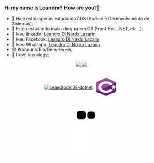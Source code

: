 ### Hi my name is Leandro!! How are you?👋

- 🔭 Hoje estou apenas estudando ADS (Análise e Desenvolvimento de Sistemas);
- 🌱 Estou estudando mais a linguagem C# (Front-End, .NET, etc...);
- 🔗 Meu linkedIn: [Leandro Di Nardo Lazarin](https://www.linkedin.com/in/leandro-di-nardo-lazarin-694a59236/)
- 🔗 Meu Facebook: [Leandro Di Nardo Lazarin](https://www.facebook.com/leandro.dinardolazarin/)
- 🔗 Meu Whatsapp: [Leandro Di Nardo Lazarin](https://api.whatsapp.com/send/?phone=5543999529636&text&app_absent=0)
- 😄 Pronouns: Ele/Dele/He/His;
- 💓 I love tecnology;


<div align="center">
  <a href="https://github.com/Leandrodnl09">
  <img height="145em" src="https://github-readme-stats.vercel.app/api?username=Leandrodnl09&show_icons=true&theme=dracula&include_all_commits=true&count_public=true"/>
  <img height="145em" src="https://github-readme-stats.vercel.app/api/top-langs/?username=Leandrodnl09&layout=compact&langs_count=7&theme=dracula"/>
</div>
  </br>
 <div align="center">
<div style="display: inline_block"><br>
  <img align="center" alt="Leandrodnl09-dotnet" height="60" width="80" src="https://cdn.jsdelivr.net/gh/devicons/devicon/icons/dotnetcore/dotnetcore-original.svg" />
  <img align="center" alt="Leandrodnl09-csharp" height="60" width="80" src="https://raw.githubusercontent.com/devicons/devicon/master/icons/csharp/csharp-original.svg">
 

  </div>
  
  ![Snake animation](https://github.com/Leandrodnl09/Leandrodnl09/blob/output/github-contribution-grid-snake.svg)


